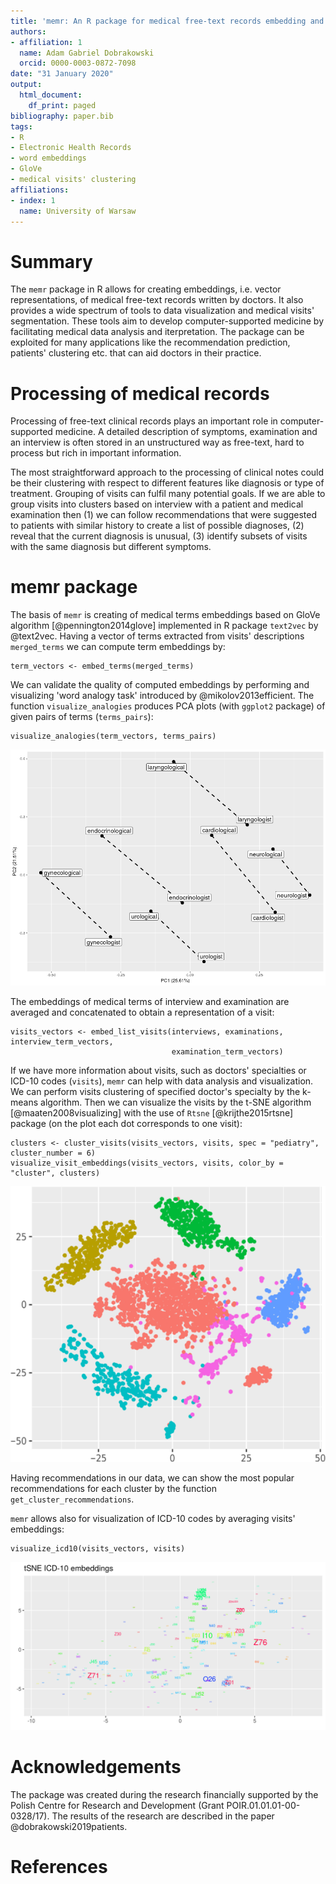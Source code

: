 ```yaml
---
title: 'memr: An R package for medical free-text records embedding and visualization'
authors:
- affiliation: 1
  name: Adam Gabriel Dobrakowski
  orcid: 0000-0003-0872-7098
date: "31 January 2020"
output:
  html_document:
    df_print: paged
bibliography: paper.bib
tags:
- R
- Electronic Health Records
- word embeddings
- GloVe
- medical visits' clustering
affiliations:
- index: 1
  name: University of Warsaw
---
```


<!-- JOSS welcomes submissions from broadly diverse research areas. For this reason, we require that authors include in the paper some sentences that explain the software functionality and domain of use to a non-specialist reader. We also require that authors explain the research applications of the software. The paper should be between 250-1000 words.

Your paper should include:

A summary describing the high-level functionality and purpose of the software for a diverse, non-specialist audience.
A clear Statement of Need that illustrates the research purpose of the software.
A list of key references, including to other software addressing related needs.

Mention (if applicable) of any past or ongoing research projects using the software and recent scholarly publications enabled by it.
-->

# Summary

The ``memr`` package in R allows for creating embeddings, i.e. vector
representations, of medical free-text records written by doctors. It also
provides a wide spectrum of tools to data visualization and medical
visits' segmentation. These tools aim to develop computer-supported medicine by
facilitating medical data analysis and iterpretation. The package can be exploited for
many applications like the recommendation prediction, patients' clustering etc. that
can aid doctors in their practice.

# Processing of medical records

Processing of free-text clinical records plays an important role in computer-supported
medicine. A detailed description of symptoms, examination and an interview
is often stored in an unstructured way as
free-text, hard to process but rich in important information.

The most straightforward approach to the processing of clinical notes could be their
clustering with respect to different features like diagnosis or type of treatment.
Grouping of visits can fulfil many potential goals. If we are able to group visits into
clusters based on interview with a patient and medical examination then (1) we can
follow recommendations that were suggested to patients with similar history to create
a list of possible diagnoses, (2) reveal that the current diagnosis is unusual, (3) identify
subsets of visits with the same diagnosis but different symptoms.

# memr package

The basis of ``memr`` is creating of medical terms embeddings based on GloVe algorithm [@pennington2014glove] implemented in R package ``text2vec`` by @text2vec. Having a vector of terms extracted from visits' descriptions `merged_terms` we can compute term embeddings by:
```
term_vectors <- embed_terms(merged_terms)
```

We can validate the quality of computed embeddings by performing and visualizing 'word analogy task' introduced by @mikolov2013efficient. The function `visualize_analogies` produces PCA plots (with ``ggplot2`` package) of given pairs of terms (`terms_pairs`):
```
visualize_analogies(term_vectors, terms_pairs)
```
![](figures/analogies.png)

The embeddings of medical terms of interview and examination are averaged and concatenated to obtain a representation of a visit:
```
visits_vectors <- embed_list_visits(interviews, examinations, interview_term_vectors,
                                    examination_term_vectors)
```

If we have more information about visits, such as doctors' specialties or ICD-10 codes (`visits`), ``memr`` can help with
data analysis and visualization. We can perform visits clustering of specified doctor's specialty by the k-means algorithm. Then we can visualize the visits by the t-SNE algorithm [@maaten2008visualizing] with the use of ``Rtsne`` [@krijthe2015rtsne] package (on the plot each dot corresponds to one visit):
```
clusters <- cluster_visits(visits_vectors, visits, spec = "pediatry", cluster_number = 6)
visualize_visit_embeddings(visits_vectors, visits, color_by = "cluster", clusters)
```
![](figures/seg_pediatria.png)

Having recommendations in our data, we can show the most popular recommendations for each cluster by the function ``get_cluster_recommendations``.

``memr`` allows also for visualization of ICD-10 codes by averaging visits' embeddings:
```
visualize_icd10(visits_vectors, visits)
```
![](figures/icd10.png)


# Acknowledgements

The package was created during the research financially supported by the Polish Centre for Research and Development
(Grant POIR.01.01.01-00-0328/17). The results of the research are described in the paper @dobrakowski2019patients.

# References
